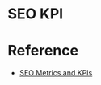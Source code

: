 # SEO KPI 

# Reference

* [SEO Metrics and KPIs](https://www.klipfolio.com/resources/kpi-examples/seo)